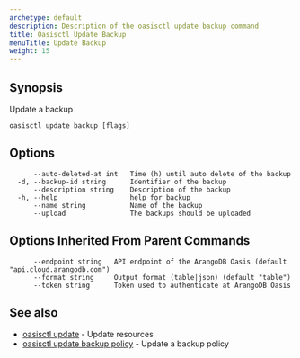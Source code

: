 ```yaml
---
archetype: default
description: Description of the oasisctl update backup command
title: Oasisctl Update Backup
menuTitle: Update Backup
weight: 15
---
```

## Synopsis
Update a backup

```
oasisctl update backup [flags]
```

## Options
```
      --auto-deleted-at int   Time (h) until auto delete of the backup
  -d, --backup-id string      Identifier of the backup
      --description string    Description of the backup
  -h, --help                  help for backup
      --name string           Name of the backup
      --upload                The backups should be uploaded
```

## Options Inherited From Parent Commands
```
      --endpoint string   API endpoint of the ArangoDB Oasis (default "api.cloud.arangodb.com")
      --format string     Output format (table|json) (default "table")
      --token string      Token used to authenticate at ArangoDB Oasis
```

## See also
* [oasisctl update](_index.md)	 - Update resources
* [oasisctl update backup policy](update-backup-policy.md)	 - Update a backup policy

